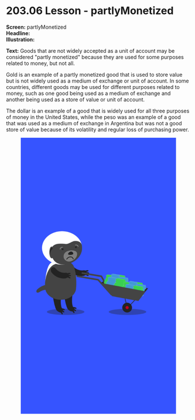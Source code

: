 # 203.06 Lesson - partlyMonetized

**Screen:** partlyMonetized\
**Headline:**\
**Illustration:**

**Text:** Goods that are not widely accepted as a unit of account may be considered "partly monetized" because they are used for some purposes related to money, but not all.

Gold is an example of a partly monetized good that is used to store value but is not widely used as a medium of exchange or unit of account. In some countries, different goods may be used for different purposes related to money, such as one good being used as a medium of exchange and another being used as a store of value or unit of account.

The dollar is an example of a good that is widely used for all three purposes of money in the United States, while the peso was an example of a good that was used as a medium of exchange in Argentina but was not a good store of value because of its volatility and regular loss of purchasing power.

<figure><img src="../.gitbook/assets/203-06.png" alt=""><figcaption></figcaption></figure>
